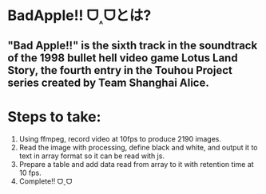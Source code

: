 # BadApple!! ᗜ˰ᗜとは?
## "Bad Apple!!" is the sixth track in the soundtrack of the 1998 bullet hell video game Lotus Land Story, the fourth entry in the Touhou Project series created by Team Shanghai Alice.
# Steps to take:
1. Using ffmpeg, record video at 10fps to produce 2190 images.
2. Read the image with processing, define black and white, and output it to text in array format so it can be read with js.
3. Prepare a table and add data read from array to it with retention time at 10 fps.
4. Complete!! ᗜˬᗜ
